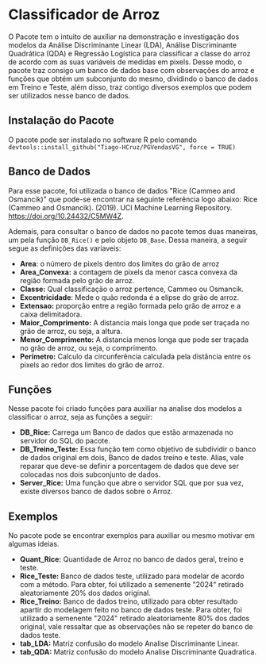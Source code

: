 # Classificador de Arroz

O Pacote tem o intuito de auxiliar na demonstração e investigação dos modelos da Análise Discriminante Linear (LDA), Análise Discriminante Quadrática (QDA) e Regressão Logística para classificar a classe do arroz de acordo com as suas variáveis de medidas em pixels. Desse modo, o pacote traz consigo um banco de dados base com observações do arroz e funções que obtém um subconjunto do mesmo, dividindo o banco de dados em Treino e Teste, além disso, traz contigo diversos exemplos que podem ser  utilizados nesse banco de dados.

## Instalação do Pacote
O pacote pode ser instalado no software R pelo comando `devtools::install_github("Tiago-HCruz/PGVendasVG", force = TRUE)`

## Banco de Dados
Para esse pacote, foi utilizada o banco de dados "Rice (Cammeo and Osmancik)" que pode-se encontrar na seguinte referência logo abaixo:
Rice (Cammeo and Osmancik). (2019). UCI Machine Learning Repository. https://doi.org/10.24432/C5MW4Z.

Ademais, para consultar o banco de dados no pacote temos duas maneiras, um pela função `DB_Rice()` e pelo objeto `DB_Base`.
Dessa maneira, a seguir segue as definições das variaveis:  
* **Area**: o número de pixels dentro dos limites do grão de arroz
* **Area_Convexa:**  a contagem de pixels da menor casca convexa da região formada pelo grão de arroz.
* **Classe:** Qual classificação o arroz pertence, Cammeo ou Osmancik.
* **Excentricidade**: Mede o quão redonda é a elipse do grão de arroz.
* **Extensao:** proporção entre a região formada pelo grão de arroz e a caixa delimitadora.
* **Maior_Comprimento:** A distancia mais longa que pode ser traçada no grão de arroz, ou seja, a altura.
* **Menor_Comprimento:** A distancia menos longa que pode ser traçada no grão de arroz, ou seja, o comprimento.
* **Perímetro:** Calculo da circunferência calculada pela distância entre os pixels ao redor dos limites do grão de arroz.

## Funções 
Nesse pacote foi criado funções para auxiliar na analise dos modelos a classificar o arroz, seja as funções a seguir: 
* **DB_Rice:** Carrega um Banco de dados que estão armazenada no servidor do SQL do pacote.
* **DB_Treino_Teste:** Essa função tem como objetivo de subdividir o banco de dados original em dois, Banco de dados treino e teste. Alias, vale reparar que deve-se definir a porcentagem de dados que deve ser colocadas nos dois subconjunto de dados.
* **Server_Rice:** Uma função que abre o servidor SQL que por sua vez, existe diversos banco de dados sobre o Arroz.

## Exemplos
No pacote pode se encontrar exemplos para auxiliar ou mesmo motivar em algumas ideias.

* **Quant_Rice:** Quantidade de Arroz no banco de dados geral, treino e teste.
* **Rice_Teste:** Banco de dados teste, utilizado para modelar de acordo com a método. Para obter, foi utilizado a semenente "2024" retirado aleatoriamente 20% dos dados original. 
* **Rice_Treino:** Banco de dados treino, utilizado para obter resultado apartir do modelagem feito no banco de dados teste. Para obter, foi utilizado a semenente "2024" retirado aleatoriamente 80% dos dados original, vale ressaltar que as observações não se repeter do banco de dados teste. 
* **tab_LDA:** Matriz confusão do modelo Analise Discriminante Linear.
* **tab_QDA:** Matriz confusão do modelo Analise Discriminante Quadratica.
